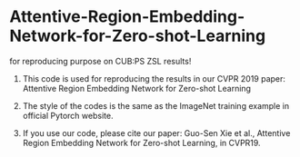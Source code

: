 # Attentive-Region-Embedding-Network-for-Zero-shot-Learning
for reproducing purpose on CUB:PS ZSL results!

1. This code is used for reproducing the results in our CVPR 2019 paper:  Attentive Region Embedding Network for Zero-shot Learning

2. The style of the codes is the same as the ImageNet training example in official Pytorch website.

3. If you use our code, please cite our paper: Guo-Sen Xie et al., Attentive Region Embedding Network for Zero-shot Learning, in
CVPR19.
